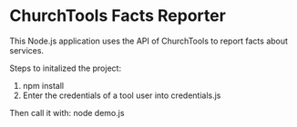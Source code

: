 # ChurchTools Facts Reporter

This Node.js application uses the API of ChurchTools to report facts about services.

Steps to initalized the project:
1) npm install
2) Enter the credentials of a tool user into credentials.js

Then call it with:
node demo.js
